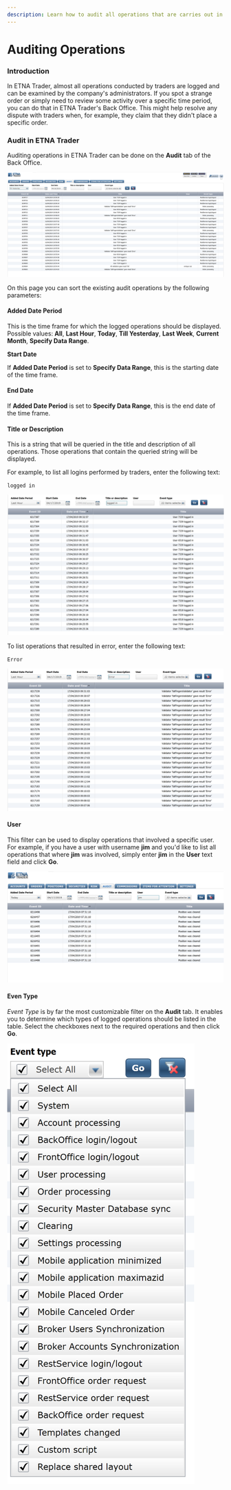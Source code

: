 ```yaml
---
description: Learn how to audit all operations that are carries out in ETNA Trader
---
```


# Auditing Operations

### Introduction

In ETNA Trader, almost all operations conducted by traders are logged and can be examined by the company's administrators. If you spot a strange order or simply need to review some activity over a specific time period, you can do that in ETNA Trader's Back Office. This might help resolve any dispute with traders when, for example, they claim that they didn't place a specific order.

### Audit in ETNA Trader

Auditing operations in ETNA Trader can be done on the **Audit** tab of the Back Office.

![Audit tab](../../../.gitbook/assets/screenshot-2019-04-17-at-15.21.15.png)

On this page you can sort the existing audit operations by the following parameters:

#### **Added Date Period** 

This is the time frame for which the logged operations should be displayed. Possible values: **All**, **Last Hour**, **Today**, **Till Yesterday**, **Last Week**, **Current Month**, **Specify Data Range**.

**Start Date**

If **Added Date Period** is set to **Specify Data Range**, this is the starting date of the time frame.

#### **End Date**

If **Added Date Period** is set to **Specify Data Range**, this is the end date of the time frame.

#### **Title or Description**

This is a string that will be queried in the title and description of all operations. Those operations that contain the queried string will be displayed. 

For example, to list all logins performed by traders, enter the following text:

```text
logged in
```

![](../../../.gitbook/assets/screenshot-2019-04-17-at-16.33.04.png)

To list operations that resulted in error, enter the following text:

```text
Error
```

![](../../../.gitbook/assets/screenshot-2019-04-17-at-16.32.29.png)

#### User

This filter can be used to display operations that involved a specific user. For example, if you have a user with username **jim** and you'd like to list all operations that where **jim** was involved, simply enter **jim** in the **User** text field and click **Go**.

![](../../../.gitbook/assets/screenshot-2019-04-17-at-16.38.22.png)

#### Even Type

_Event Type_ is by far the most customizable filter on the **Audit** tab. It enables you to determine which types of logged operations should be listed in the table. Select the checkboxes next to the required operations and then click **Go**.

![](../../../.gitbook/assets/screenshot-2019-04-17-at-17.01.56.png)



